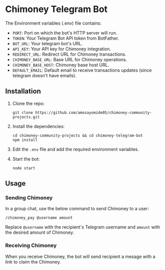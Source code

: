 

# Chimoney Telegram Bot


The Environment variables (.env) file contains:

- `PORT`: Port on which the bot's HTTP server will run.
- `TOKEN`: Your Telegram Bot API token from BotFather.
- `BOT_URL`: Your telegram bot's URL.
- `API_KEY`: Your API key for Chimoney integration.
- `REDIRECT_URL`: Redirect URL for Chimoney transactions.
- `CHIMONEY_BASE_URL`: Base URL for Chimoney operations.
- `CHIMONEY_BASE_HOST`: Chimoney base host URL.
- `DEFAULT_EMAIL`: Default email to receive transactions updates (since telegram doesn't have emails).

## Installation

1. Clone the repo:

   ```shell
   git clone https://github.com/amosayomide05/chimoney-community-projects.git
   ```

2. Install the dependencies:

   ```shell
   cd chimoney-community-projects && cd chimoney-telegram-bot
   npm install
   ```

3. Edit the `.env` file and add the required environment variables.

4. Start the bot:

   ```shell
   node start
   ```

## Usage


### Sending Chimoney

In a group chat, use the below command to send Chimoney to a user:

```
/chimoney_pay @username amount
```

Replace `@username` with the recipient's Telegram username and `amount` with the desired amount of Chimoney.

### Receiving Chimoney

When you receive Chimoney, the bot will send recipient a mesage with a link to claim the Chimoney.
